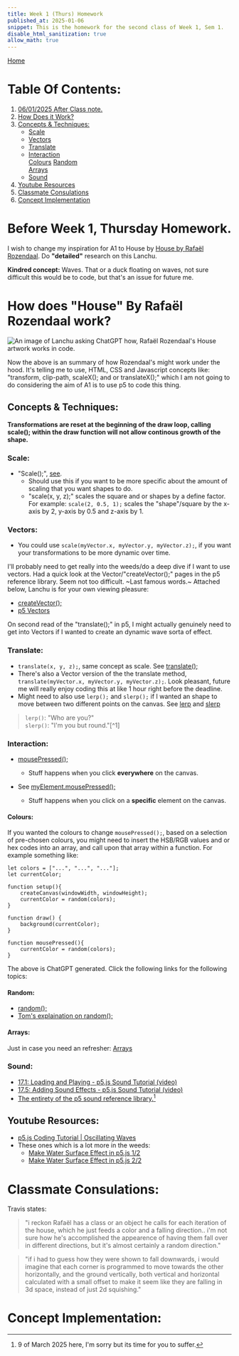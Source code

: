 ```yaml
---
title: Week 1 (Thurs) Homework
published_at: 2025-01-06
snippet: This is the homework for the second class of Week 1, Sem 1.
disable_html_sanitization: true
allow_math: true
---
```


[Home](https://cclanchublo6.deno.dev/)

# Table Of Contents:

1. [06/01/2025 After Class note.](https://cclanchublo6.deno.dev/third-blog-post#before-week-1-thursday-homeworkk)
2. [How Does it Work?](https://cclanchublo6.deno.dev/third-blog-post#how-does-house-by-rafa%C3%ABl-rozendaal-work)
3. [Concepts & Techniques:](https://cclanchublo6.deno.dev/third-blog-post#concepts--techniques)
   - [Scale](https://cclanchublo6.deno.dev/third-blog-post#scale)
   - [Vectors](https://cclanchublo6.deno.dev/third-blog-post#vectors)
   - [Translate](https://cclanchublo6.deno.dev/third-blog-post#translate)
   - [Interaction](https://cclanchublo6.deno.dev/third-blog-post#interaction)  
      [Colours](https://cclanchublo6.deno.dev/third-blog-post#colours)
     [Random](https://cclanchublo6.deno.dev/third-blog-post#random)  
      [Arrays](https://cclanchublo6.deno.dev/third-blog-post#arrays)
   - [Sound](https://cclanchublo6.deno.dev/third-blog-post#sound)
4. [Youtube Resources](https://cclanchublo6.deno.dev/third-blog-post#youtube-resources)
5. [Classmate Consulations](https://cclanchublo6.deno.dev/third-blog-post#classmate-consulations)
6. [Concept Implementation](https://cclanchublo6.deno.dev/third-blog-post#classmate-consulations)

# Before Week 1, Thursday Homework.

I wish to change my inspiration for A1 to House by [House by Rafaël Rozendaal](https://www.newrafael.com/house). Do **"detailed"** research on this Lanchu.

**Kindred concept:** Waves. That or a duck floating on waves, not sure difficult this would be to code, but that's an issue for future me.

# How does "House" By Rafaël Rozendaal work?

![An image of Lanchu asking ChatGPT how, Rafaël Rozendaal's House artwork works in code.](ChatGPT3.png)

Now the above is an summary of how Rozendaal's might work under the hood. It's telling me to use, HTML, CSS and Javascript concepts like: "transform, clip-path, scaleX(); and or translateX();" which I am not going to do considering the aim of A1 is to use p5 to code this thing.

## Concepts & Techniques:

**Transformations are reset at the beginning of the draw loop, calling scale(); within the draw function will not allow continous growth of the shape.**

### Scale:

- "Scale();", [see](https://p5js.org/reference/p5/scale/).
  - Should use this if you want to be more specific about the amount of scaling that you want shapes to do.
  - "scale(x, y, z);" scales the square and or shapes by a define factor. For example:
    `scale(2, 0.5, 1);` scales the "shape"/square by the x-axis by 2, y-axis by 0.5 and z-axis by 1.

### Vectors:

- You could use `scale(myVector.x, myVector.y, myVector.z);`, if you want your transformations to be more dynamic over time.

I'll probably need to get really into the weeds/do a deep dive if I want to use vectors. Had a quick look at the Vector/"createVector();" pages in the p5 reference library. Seem not too difficult. ~Last famous words.~ Attached below, Lanchu is for your own viewing pleasure:

- [createVector();](https://p5js.org/reference/p5/createVector/)
- [p5 Vectors](https://p5js.org/reference/p5/p5.Vector/)

On second read of the "translate();" in p5, I might actually genuinely need to get into Vectors if I wanted to create an dynamic wave sorta of effect.

### Translate:

- `translate(x, y, z);`, same concept as scale. See [translate();](https://p5js.org/reference/p5/translate/)
- There's also a Vector version of the the translate method, `translate(myVector.x, myVector.y, myVector.z);`. Look pleasant, future me will really enjoy coding this at like 1 hour right before the deadline.
- Might need to also use `lerp();` and `slerp();` if I wanted an shape to move between two different points on the canvas. See [lerp](https://p5js.org/reference/p5.Vector/lerp/) and [slerp](https://p5js.org/reference/p5.Vector/slerp/)

> `lerp()`: "Who are you?"  
> `slerp()`: "I'm you but round."[^1]

### Interaction:

- [mousePressed();](https://p5js.org/reference/p5/mousePressed/)
  - Stuff happens when you click **everywhere** on the canvas.
- See [myElement.mousePressed();](https://p5js.org/reference/p5.Element/mousePressed/)

  - Stuff happens when you click on a **specific** element on the canvas.

#### Colours:

If you wanted the colours to change `mousePressed();`, based on a selection of pre-chosen colours, you might need to insert the HSB/RGB values and or hex codes into an array, and call upon that array within a function. For example something like:

    let colors = ["...", "...", "..."];
    let currentColor;

    function setup(){
        createCanvas(windowWidth, windowHeight);
        currentColor = random(colors);
    }

    function draw() {
        background(currentColor);
    }

    function mousePressed(){
        currentColor = random(colors);
    }

The above is ChatGPT generated. Click the following links for the following topics:

#### Random:

- [random();](https://p5js.org/examples/calculating-values-random/)
- [Tom's explaination on random();](https://blog.science.family/240312_random)

#### Arrays:

Just in case you need an refresher: [Arrays](https://blog.science.family/240312_arrays)

### Sound:

- [17.1: Loading and Playing - p5.js Sound Tutorial (video)](https://youtu.be/Pn1g1wjxl_0?si=ftrc9yfyfpzaYQFZ)
- [17.5: Adding Sound Effects - p5.js Sound Tutorial (video)](https://youtu.be/40Me1-yAtTc?si=XxqYWehjygertOYr)
- [The entirety of the p5 sound reference library.](https://p5js.org/reference/p5.sound/)[^2]

## Youtube Resources:

- [p5.js Coding Tutorial | Oscillating Waves](https://youtu.be/nqvJDkKsYYI?si=uYsERi_4Ek33Qsbd)
- These ones which is a lot more in the weeds:
  - [Make Water Surface Effect in p5.js 1/2](https://youtu.be/kUexPZMIwuA?si=_mkku41cogQpajRx)
  - [Make Water Surface Effect in p5.js 2/2](https://youtu.be/H7CEy5mgKFY?si=IbRnHgjY6vtlbk-t)

# Classmate Consulations:

Travis states:

> "i reckon Rafaël has a class or an object he calls for each iteration of the house, which he just feeds a color and a falling direction.. i'm not sure how he's accomplished the appearence of having them fall over in different directions, but it's almost certainly a random direction."

> "if i had to guess how they were shown to fall downwards, i would imagine that each corner is programmed to move towards the other horizontally, and the ground vertically, both vertical and horizontal calculated with a small offset to make it seem like they are falling in 3d space, instead of just 2d squishing."

# Concept Implementation:

[^2]: 9 of March 2025 here, I'm sorry but its time for you to suffer.
